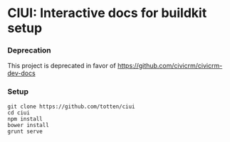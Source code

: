 # CIUI: Interactive docs for buildkit setup

### Deprecation

This project is deprecated in favor of https://github.com/civicrm/civicrm-dev-docs

### Setup

```
git clone https://github.com/totten/ciui
cd ciui
npm install
bower install
grunt serve
```
